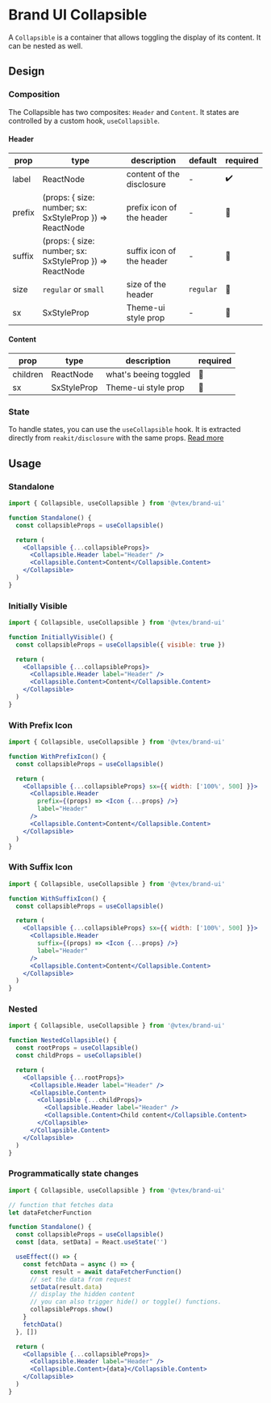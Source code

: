 # Brand UI Collapsible

A `Collapsible` is a container that allows toggling the display of its content. It can be nested as well.

## Design

### Composition

The Collapsible has two composites: `Header` and `Content`. It states are controlled by a custom hook, `useCollapsible`.

#### Header

| prop   | type                                                    | description               | default   | required |
| ------ | ------------------------------------------------------- | ------------------------- | --------- | -------- |
| label  | ReactNode                                               | content of the disclosure | -         | ✔️       |
| prefix | (props: { size: number; sx: SxStyleProp }) => ReactNode | prefix icon of the header | -         | 🚫       |
| suffix | (props: { size: number; sx: SxStyleProp }) => ReactNode | suffix icon of the header | -         | 🚫       |
| size   | `regular` or `small`                                    | size of the header        | `regular` | 🚫       |
| sx     | SxStyleProp                                             | Theme-ui style prop       | -         | 🚫       |

#### Content

| prop     | type        | description           | required |
| -------- | ----------- | --------------------- | -------- |
| children | ReactNode   | what's beeing toggled | 🚫       |
| sx       | SxStyleProp | Theme-ui style prop   | 🚫       |

### State

To handle states, you can use the `useCollapsible` hook. It is extracted directly from `reakit/disclosure` with the same props.
[Read more](https://reakit.io/docs/disclosure/#usedisclosurestate)

## Usage

### Standalone

```jsx
import { Collapsible, useCollapsible } from '@vtex/brand-ui'

function Standalone() {
  const collapsibleProps = useCollapsible()

  return (
    <Collapsible {...collapsibleProps}>
      <Collapsible.Header label="Header" />
      <Collapsible.Content>Content</Collapsible.Content>
    </Collapsible>
  )
}
```

### Initially Visible

```jsx
import { Collapsible, useCollapsible } from '@vtex/brand-ui'

function InitiallyVisible() {
  const collapsibleProps = useCollapsible({ visible: true })

  return (
    <Collapsible {...collapsibleProps}>
      <Collapsible.Header label="Header" />
      <Collapsible.Content>Content</Collapsible.Content>
    </Collapsible>
  )
}
```

### With Prefix Icon

```jsx
import { Collapsible, useCollapsible } from '@vtex/brand-ui'

function WithPrefixIcon() {
  const collapsibleProps = useCollapsible()

  return (
    <Collapsible {...collapsibleProps} sx={{ width: ['100%', 500] }}>
      <Collapsible.Header
        prefix={(props) => <Icon {...props} />}
        label="Header"
      />
      <Collapsible.Content>Content</Collapsible.Content>
    </Collapsible>
  )
}
```

### With Suffix Icon

```jsx
import { Collapsible, useCollapsible } from '@vtex/brand-ui'

function WithSuffixIcon() {
  const collapsibleProps = useCollapsible()

  return (
    <Collapsible {...collapsibleProps} sx={{ width: ['100%', 500] }}>
      <Collapsible.Header
        suffix={(props) => <Icon {...props} />}
        label="Header"
      />
      <Collapsible.Content>Content</Collapsible.Content>
    </Collapsible>
  )
}
```

### Nested

```jsx
import { Collapsible, useCollapsible } from '@vtex/brand-ui'

function NestedCollapsible() {
  const rootProps = useCollapsible()
  const childProps = useCollapsible()

  return (
    <Collapsible {...rootProps}>
      <Collapsible.Header label="Header" />
      <Collapsible.Content>
        <Collapsible {...childProps}>
          <Collapsible.Header label="Header" />
          <Collapsible.Content>Child content</Collapsible.Content>
        </Collapsible>
      </Collapsible.Content>
    </Collapsible>
  )
}
```

### Programmatically state changes

```jsx
import { Collapsible, useCollapsible } from '@vtex/brand-ui'

// function that fetches data
let dataFetcherFunction

function Standalone() {
  const collapsibleProps = useCollapsible()
  const [data, setData] = React.useState('')

  useEffect(() => {
    const fetchData = async () => {
      const result = await dataFetcherFunction()
      // set the data from request
      setData(result.data)
      // display the hidden content
      // you can also trigger hide() or toggle() functions.
      collapsibleProps.show()
    }
    fetchData()
  }, [])

  return (
    <Collapsible {...collapsibleProps}>
      <Collapsible.Header label="Header" />
      <Collapsible.Content>{data}</Collapsible.Content>
    </Collapsible>
  )
}
```
